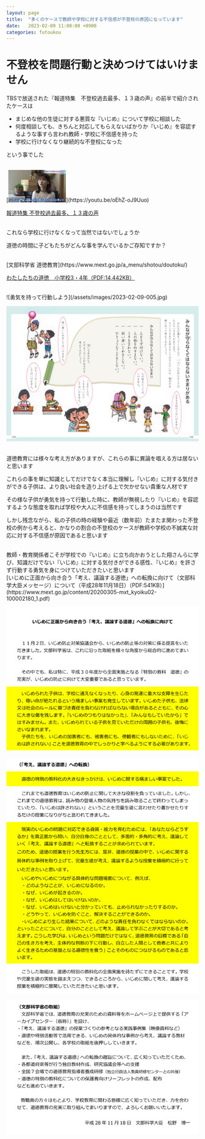 ```yaml
---
layout: page
title:  "多くのケースで教師や学校に対する不信感が不登校の原因になっています"
date:   2023-02-09 11:00:00 +0900
categories: futoukou
---
```

# 不登校を問題行動と決めつけてはいけません

TBSで放送された『報道特集　不登校過去最多、１３歳の声』の前半で紹介されたケースは  
- まじめな他の生徒に対する悪質な『いじめ』について学校に相談した  
- 何度相談しても、きちんと対応してもらえないばかりか『いじめ』を容認するような事すら言われ教師・学校に不信感を持った  
- 学校に行けなくなり継続的な不登校になった  

という事でした

<br />
[<img alt="学校に行けない１３歳の声" src="/assets/images/2023-02-09-001.jpg" width="30%">](https://youtu.be/oEhZ-oJ9Uuo)  

[報道特集 不登校過去最多、１３歳の声](https://youtu.be/oEhZ-oJ9Uuo)  

<br />
これなら学校に行けなくなって当然ではないでしょうか  

道徳の時間に子どもたちがどんな事を学んでいるかご存知ですか？

<br />
[文部科学省 道徳教育](https://www.mext.go.jp/a_menu/shotou/doutoku/)  

[わたしたちの道徳　小学校3・4年（PDF:14,442KB）](https://doutoku.mext.go.jp/pdf/elementary_school_moral3_4.pdf)  

<br />
![勇気を持って行動しよう](/assets/images/2023-02-09-005.jpg)  

![みんなが守らなくてはならないきまりがある](/assets/images/2023-02-09-006.jpg)  

<br />
道徳教育には様々な考え方がありますが、これらの事に異論を唱える方は居ないと思います  

これらの事を単に知識としてだけでなく本当に理解し『いじめ』に対する気付きができる子供は、より良い社会を造り上げる上で欠かせない貴重な人材です  

その様な子供が勇気を持って行動した時に、教師が無視したり『いじめ』を容認するような態度を取れば学校や大人に不信感を持ってしまうのは当然です  

しかし残念ながら、私の子供の時の経験や最近（数年前）たまたま関わった不登校の例から考えると、かなりの割合の不登校のケースが教師や学校の不誠実な対応に対する不信感が原因であると思います  

<br />
教師・教育関係者こそが学校での『いじめ』に立ち向かおうとした翔さんらに学び、知識だけでない『いじめ』に対する気付きができる感性、『いじめ』を許さず行動する勇気を身につけていただきたいと思います  

<br />
[いじめに正面から向き合う「考え、議論する道徳」への転換に向けて（文部科学大臣メッセージ）について（平成28年11月18日）（PDF:541KB）](https://www.mext.go.jp/content/20200305-mxt_kyoiku02-100002180_1.pdf)

![いじめに正面から向き合う「考え、議論する道徳」への転換に向けて その１](/assets/images/2023-02-09-002.jpg)  

![いじめに正面から向き合う「考え、議論する道徳」への転換に向けて その２](/assets/images/2023-02-09-003.jpg)  

![いじめに正面から向き合う「考え、議論する道徳」への転換に向けて その３](/assets/images/2023-02-09-004.jpg)
